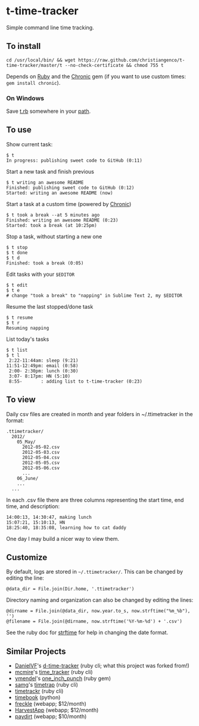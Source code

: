 # t-time-tracker

Simple command line time tracking.

To install
----------

    cd /usr/local/bin/ && wget https://raw.github.com/christiangenco/t-time-tracker/master/t --no-check-certificate && chmod 755 t

Depends on [Ruby](http://www.ruby-lang.org/en/downloads/) and the [Chronic](https://github.com/mojombo/chronic) gem (if you want to use custom times: `gem install chronic`).

### On Windows

Save [t.rb](https://raw.github.co/DanielVF/d-time-tracker/master/t) somewhere in your [path](http://www.computerhope.com/issues/ch000549.htm).

To use
------

Show current task:

    $ t
    In progress: publishing sweet code to GitHub (0:11)
  
Start a new task and finish previous
  
    $ t writing an awesome README 
    Finished: publishing sweet code to GitHub (0:12)
    Started: writing an awesome README (now)
  
Start a task at a custom time (powered by [Chronic](https://github.com/mojombo/chronic))

    $ t took a break --at 5 minutes ago
    Finished: writing an awesome README (0:23)
    Started: took a break (at 10:25pm)

Stop a task, without starting a new one

    $ t stop
    $ t done
    $ t d
    Finished: took a break (0:05)
  
Edit tasks with your `$EDITOR`

    $ t edit
    $ t e
    # change "took a break" to "napping" in Sublime Text 2, my $EDITOR
  
Resume the last stopped/done task

    $ t resume
    $ t r
    Resuming napping

List today's tasks

    $ t list
    $ t l
     2:22-11:44am: sleep (9:21)
    11:51-12:49pm: email (0:58)
     2:00- 2:30pm: lunch (0:30)
     3:07- 8:17pm: HN (5:10)
     8:55-       : adding list to t-time-tracker (0:23)

To view
-------

Daily csv files are created in month and year folders in ~/.ttimetracker in the format:

    .ttimetracker/
      2012/
        05_May/
          2012-05-02.csv
          2012-05-03.csv
          2012-05-04.csv
          2012-05-05.csv
          2012-05-06.csv
          ...
        06_June/
        ...
      ...

In each .csv file there are three columns representing the start time, end time, and description:

    14:00:13, 14:30:47, making lunch
    15:07:21, 15:10:13, HN
    18:25:40, 18:35:08, learning how to cat daddy

One day I may build a nicer way to view them.

Customize
---------

By default, logs are stored in `~/.ttimetracker/`. This can be changed by editing the line:

    @data_dir = File.join(Dir.home, '.ttimetracker')

Directory naming and organization can also be changed by editing the lines:

    @dirname = File.join(@data_dir, now.year.to_s, now.strftime("%m_%b"), '')
    @filename = File.join(@dirname, now.strftime('%Y-%m-%d') + '.csv')

See the ruby doc for [strftime](http://www.ruby-doc.org/core-1.9.3/Time.html#method-i-strftime) for help in changing the date format.

Similar Projects
------------

* [DanielVF](https://github.com/DanielVF)'s [d-time-tracker](https://github.com/DanielVF/d-time-tracker) (ruby cli; what this project was forked from!)
* [mcmire](https://github.com/mcmire)'s [time_tracker](https://github.com/mcmire/time_tracker) (ruby cli)
* [ymendel](https://github.com/ymendel)'s [one_inch_punch](https://github.com/ymendel/one_inch_punch) (ruby gem)
* [samg](https://github.com/samg)'s [timetrap](https://github.com/samg/timetrap) (ruby cli)
* [timetrackr](http://rubydoc.info/gems/timetrackr/0.2.0/frames) (ruby cli)
* [timebook](https://bitbucket.org/trevor/timebook/src/) (python)
* [freckle](http://letsfreckle.com/) (webapp; $12/month)
* [HarvestApp](http://www.getharvest.com/) (webapp; $12/month)
* [paydirt](https://paydirtapp.com) (webapp; $10/month)